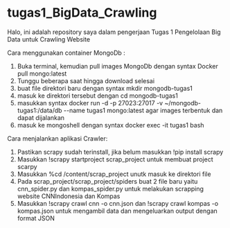 # tugas1_BigData_Crawling
Halo, ini adalah repository saya dalam pengerjaan Tugas 1 Pengelolaan Big Data untuk Crawling Website


Cara menggunakan container MongoDb :
1. Buka terminal, kemudian pull images MongoDb dengan syntax Docker pull mongo:latest
2. Tunggu beberapa saat hingga download selesai
3. buat file direktori baru dengan syntax mkdir mongodb-tugas1
4. masuk ke direktori tersebut dengan cd mongodb-tugas1
5. masukkan syntax docker run -d -p 27023:27017 -v ~/mongodb-tugas1:/data/db --name tugas1 mongo:latest agar images terbentuk dan dapat dijalankan
6. masuk ke mongoshell dengan syntax docker exec -it tugas1 bash

Cara menjalankan aplikasi Crawler:
1. Pastikan scrapy sudah terinstall, jika belum masukkan !pip install scrapy
2. Masukkan !scrapy startproject scrap_project untuk membuat project scarpy
3. Masukkan %cd /content/scrap_project unutk masuk ke direktori file
4. Pada scrap_project/scrap_project/spiders buat 2 file baru yaitu cnn_spider.py dan kompas_spider.py untuk melakukan scrapping website CNNIndonesia dan Kompas
5. Masukkan !scrapy crawl cnn -o cnn.json dan !scrapy crawl kompas -o kompas.json untuk mengambil data dan mengeluarkan output dengan format JSON
